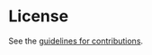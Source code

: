 # License

See the
[guidelines for contributions](https://github.com/scionassociation/scion-overview_I-D/blob/main/CONTRIBUTING.md).

